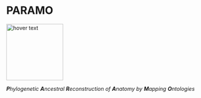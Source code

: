 # PARAMO

<p align="left">
  <img src="https://github.com/sergeitarasov/PARAMO/blob/master/icon-paramo.png" width="150" title="hover text">
</p>

***P**hylogenetic **A**ncestral **R**econstruction of **A**natomy by **M**apping **O**ntologies*

